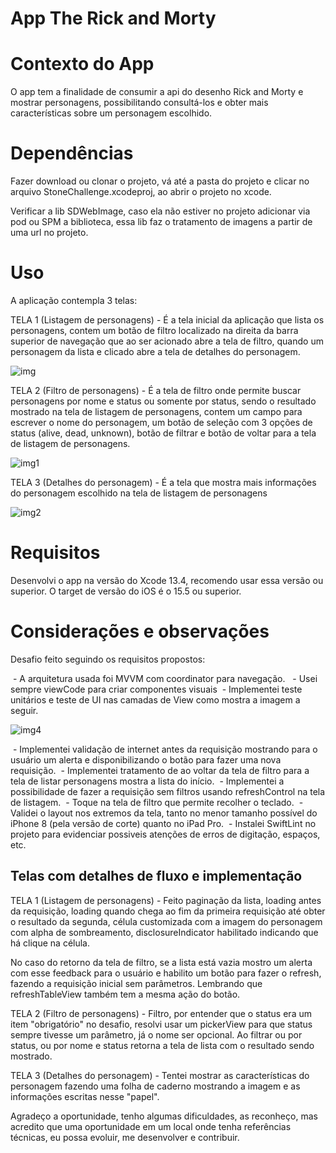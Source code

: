 # App The Rick and Morty

# Contexto do App

O app tem a finalidade de consumir a api do desenho Rick and Morty e mostrar personagens, possibilitando consultá-los e obter mais características sobre um personagem escolhido.

# Dependências

Fazer download ou clonar o projeto, vá até a pasta do projeto e clicar no arquivo StoneChallenge.xcodeproj, ao abrir o projeto no xcode.

Verificar a lib SDWebImage, caso ela não estiver no projeto adicionar via pod ou SPM a biblioteca, essa lib faz o tratamento de imagens a partir de uma url no projeto.

# Uso

A aplicação contempla 3 telas:

TELA 1 (Listagem de personagens) - É a tela inicial da aplicação que lista os personagens, contem um botão de filtro localizado na direita da barra superior de navegação que ao ser acionado abre a tela de filtro, quando um personagem da lista e clicado abre a tela de detalhes do personagem.

![img](https://github.com/willmoreira/StoneChallenge/assets/32074474/5ea0328d-ae8c-40b3-bd9d-b5beb76cbac3)

TELA 2 (Filtro de personagens) - É a tela de filtro onde permite buscar personagens por nome e status ou somente por status, sendo o resultado mostrado na tela de listagem de personagens, contem um campo para escrever o nome do personagem, um botão de seleção com 3 opções de status (alive, dead, unknown), botão de filtrar e botão de voltar para a tela de listagem de personagens.

![img1](https://github.com/willmoreira/StoneChallenge/assets/32074474/21f86d3c-6b8f-44b5-bb01-3c9a80004d73)

TELA 3 (Detalhes do personagem) - É a tela que mostra mais informações do personagem escolhido na tela de listagem de personagens

![img2](https://github.com/willmoreira/StoneChallenge/assets/32074474/72c6dbf9-3a8a-43dc-9980-590479303589)

# Requisitos

Desenvolvi o app na versão do Xcode 13.4, recomendo usar essa versão ou superior.
O target de versão do iOS é o 15.5 ou superior.

# Considerações e observações

Desafio feito seguindo os requisitos propostos:

 - A arquitetura usada foi MVVM com coordinator para navegação. 
 - Usei sempre viewCode para criar componentes visuais
 - Implementei teste unitários e teste de UI nas camadas de View como mostra a imagem a seguir.

![img4](https://github.com/willmoreira/StoneChallenge/assets/32074474/9b930484-bff3-46ba-bdcb-905d29e9dfbd)

 - Implementei validação de internet antes da requisição mostrando para o usuário um alerta e disponibilizando o botão para fazer uma nova requisição.
 - Implementei tratamento de ao voltar da tela de filtro para a tela de listar personagens mostra a lista do início.
 - Implementei a possibilidade de fazer a requisição sem filtros usando refreshControl na tela de listagem.
 - Toque na tela de filtro que permite recolher o teclado.
 - Validei o layout nos extremos da tela, tanto no menor tamanho possível do iPhone 8 (pela versão de corte) quanto no iPad Pro.
 - Instalei SwiftLint no projeto para evidenciar possiveis atenções de erros de digitação, espaços, etc.

## Telas com detalhes de fluxo e implementação

TELA 1 (Listagem de personagens) - Feito paginação da lista, loading antes da requisição, loading quando chega ao fim da primeira requisição até obter o resultado da segunda, célula customizada com a imagem do personagem com alpha de sombreamento, disclosureIndicator habilitado indicando que há clique na célula.

No caso do retorno da tela de filtro, se a lista está vazia mostro um alerta com esse feedback para o usuário
e habilito um botão para fazer o refresh, fazendo a requisição inicial sem parâmetros.
Lembrando que refreshTableView também tem a mesma ação do botão.

TELA 2 (Filtro de personagens) - Filtro, por entender que o status era um item "obrigatório" no desafio, resolvi usar um pickerView para que status sempre tivesse um parâmetro, já o nome ser opcional.
Ao filtrar ou por status, ou por nome e status retorna a tela de lista com o resultado sendo mostrado.

TELA 3 (Detalhes do personagem) - Tentei mostrar as características do personagem fazendo uma folha de caderno mostrando a imagem e as informações escritas nesse "papel".

Agradeço a oportunidade, tenho algumas dificuldades, as reconheço, mas acredito que uma oportunidade em um local onde tenha referências técnicas, eu possa evoluir, me desenvolver e contribuir.
